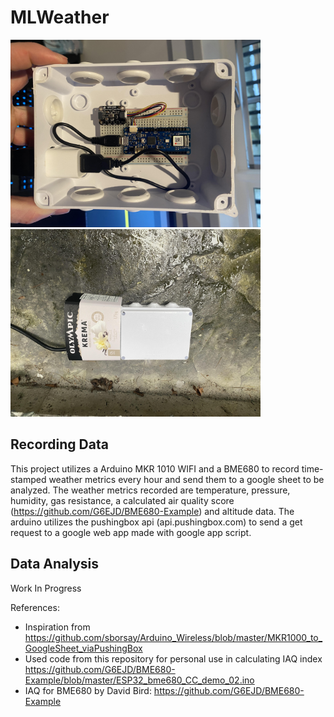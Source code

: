 # MLWeather

<img src='IMG_4512.jpg' width='400'>
<img src='IMG_4513.jpg' width='400'>

## Recording Data

This project utilizes a Arduino MKR 1010 WIFI and a BME680 to record time-stamped weather metrics every hour and send them to a google sheet to be analyzed. The weather metrics recorded are temperature, pressure, humidity, gas resistance, a calculated air quality score (https://github.com/G6EJD/BME680-Example) and altitude data. The arduino utilizes the pushingbox api (api.pushingbox.com) to send a get request to a google web app made with google app script.

## Data Analysis

Work In Progress

References:

- Inspiration from https://github.com/sborsay/Arduino_Wireless/blob/master/MKR1000_to_GoogleSheet_viaPushingBox
- Used code from this repository for personal use in calculating IAQ index https://github.com/G6EJD/BME680-Example/blob/master/ESP32_bme680_CC_demo_02.ino
- IAQ for BME680 by David Bird: https://github.com/G6EJD/BME680-Example
